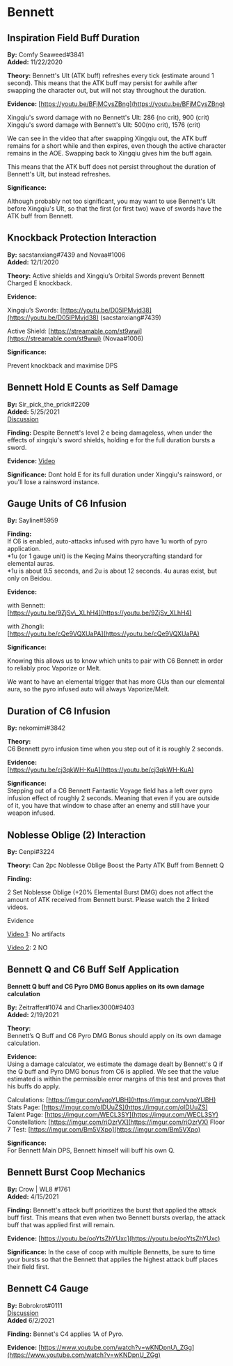 # Bennett

## Inspiration Field Buff Duration

**By:** Comfy Seaweed\#3841  
**Added:** 11/22/2020

**Theory:** Bennett's Ult \(ATK buff\) refreshes every tick \(estimate around 1 second\). This means that the ATK buff may persist for awhile after swapping the character out, but will not stay throughout the duration.

**Evidence:** [https://youtu.be/BFjMCysZBng](https://youtu.be/BFjMCysZBng)

Xingqiu's sword damage with no Bennett's Ult: 286 \(no crit\), 900 \(crit\)  
Xingqiu's sword damage with Bennett's Ult: 500\(no crit\), 1576 \(crit\)

We can see in the video that after swapping Xingqiu out, the ATK buff remains for a short while and then expires, even though the active character remains in the AOE. Swapping back to Xingqiu gives him the buff again.

This means that the ATK buff does not persist throughout the duration of Bennett's Ult, but instead refreshes.

**Significance:**

Although probably not too significant, you may want to use Bennett's Ult before Xingqiu's Ult, so that the first \(or first two\) wave of swords have the ATK buff from Bennett.

## **Knockback Protection Interaction**

**By:** sacstanxiang\#7439 and Novaa\#1006  
**Added:** 12/1/2020

**Theory:** Active shields and Xingqiu’s Orbital Swords prevent Bennett Charged E knockback.

**Evidence:**

Xingqiu’s Swords: [https://youtu.be/D05lPMvjd38](https://youtu.be/D05lPMvjd38) \(sacstanxiang\#7439\)

Active Shield: [https://streamable.com/st9wwi](https://streamable.com/st9wwi) \(Novaa\#1006\)

**Significance:**

Prevent knockback and maximise DPS

## Bennett Hold E Counts as Self Damage

**By:** Sir\_pick\_the\_prick\#2209  
**Added:** 5/25/2021  
[Discussion](https://tickettool.xyz/direct?url=https://cdn.discordapp.com/attachments/844058207151325224/846702340642701323/transcript-bennetts-hold-e-counts-as-self-damage.html)

**Finding:** Despite Bennett's level 2 e being damageless, when under the effects of xingqiu's sword shields, holding e for the full duration bursts a sword.

**Evidence:** [Video](https://cdn.discordapp.com/attachments/844058207151325224/844058535716192316/SVID_20210518_111047_1.mp4)

**Significance:** Dont hold E for its full duration under Xingqiu's rainsword, or you'll lose a rainsword instance.

## Gauge Units of C6 Infusion

**By:** Sayline\#5959

**Finding:**  
If C6 is enabled, auto-attacks infused with pyro have 1u worth of pyro application.  
\*1u \(or 1 gauge unit\) is the Keqing Mains theorycrafting standard for elemental auras.  
\*1u is about 9.5 seconds, and 2u is about 12 seconds. 4u auras exist, but only on Beidou.

**Evidence:**

with Bennett:  
[https://youtu.be/9ZjSv\_XLhH4](https://youtu.be/9ZjSv_XLhH4)

with Zhongli:  
[https://youtu.be/cQe9VQXUaPA](https://youtu.be/cQe9VQXUaPA)

**Significance:**

Knowing this allows us to know which units to pair with C6 Bennett in order to reliably proc Vaporize or Melt.

We want to have an elemental trigger that has more GUs than our elemental aura, so the pyro infused auto will always Vaporize/Melt.

## Duration of C6 Infusion

**By:** nekomimi\#3842

**Theory:**  
C6 Bennett pyro infusion time when you step out of it is roughly 2 seconds.

**Evidence:**  
[https://youtu.be/cj3qkWH-KuA](https://youtu.be/cj3qkWH-KuA)

**Significance:**  
Stepping out of a C6 Bennett Fantastic Voyage field has a left over pyro infusion effect of roughly 2 seconds. Meaning that even if you are outside of it, you have that window to chase after an enemy and still have your weapon infused.

## Noblesse Oblige \(2\) Interaction

**By:** Cenpi\#3224

**Theory:** Can 2pc Noblesse Oblige Boost the Party ATK Buff from Bennett Q

**Finding:**

2 Set Noblesse Oblige \(+20% Elemental Burst DMG\) does not affect the amount of ATK received from Bennett burst. Please watch the 2 linked videos.

Evidence

[Video 1](https://youtu.be/FtMGPG7aqU0): No artifacts

[Video 2](https://youtu.be/eyGNEO1Pe-E): 2 NO

## Bennett Q and C6 Buff Self Application

**Bennett Q buff and C6 Pyro DMG Bonus applies on its own damage calculation**

**By:** Zeitraffer\#1074 and Charliex3000\#9403  
**Added:** 2/19/2021

**Theory:**  
Bennett’s Q Buff and C6 Pyro DMG Bonus should apply on its own damage calculation.

**Evidence:**  
Using a damage calculator, we estimate the damage dealt by Bennett's Q if the Q buff and Pyro DMG bonus from C6 is applied. We see that the value estimated is within the permissible error margins of this test and proves that his buffs do apply.

Calculations: [https://imgur.com/vqoYUBH](https://imgur.com/vqoYUBH) Stats Page: [https://imgur.com/oIDUuZS](https://imgur.com/oIDUuZS) Talent Page: [https://imgur.com/WECL3SY](https://imgur.com/WECL3SY) Constellation: [https://imgur.com/riOzrVX](https://imgur.com/riOzrVX) Floor 7 Test: [https://imgur.com/Bm5VXpo](https://imgur.com/Bm5VXpo)

**Significance:**  
For Bennett Main DPS, Bennett himself will buff his own Q.

## Bennett Burst Coop Mechanics

**By:** Crow \| WL8 \#1761  
**Added:** 4/15/2021

**Finding:** Bennett's attack buff prioritizes the burst that applied the attack buff first. This means that even when two Bennett bursts overlap, the attack buff that was applied first will remain.

**Evidence:** [https://youtu.be/ooYtsZhYUxc](https://youtu.be/ooYtsZhYUxc)

**Significance:** In the case of coop with multiple Bennetts, be sure to time your bursts so that the Bennett that applies the highest attack buff places their field first.

## Bennett C4 Gauge

**By:** Bobrokrot\#0111  
[Discussion](https://tickettool.xyz/direct?url=https://cdn.discordapp.com/attachments/849314783475662879/849873440848609290/transcript-bennett-c4-gauge.html)  
**Added** 6/2/2021

**Finding:** Bennet's C4 applies 1A of Pyro.

**Evidence:** [https://www.youtube.com/watch?v=wKNDpnU\_ZGg](https://www.youtube.com/watch?v=wKNDpnU_ZGg)

